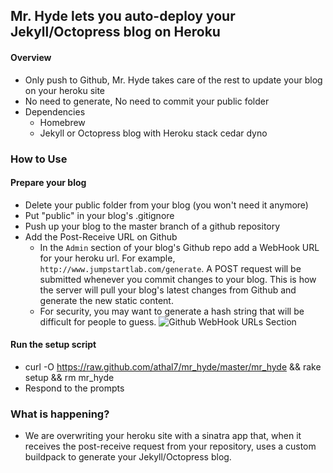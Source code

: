 ## Mr. Hyde lets you auto-deploy your Jekyll/Octopress blog on Heroku
#### Overview
* Only push to Github, Mr. Hyde takes care of the rest to update your blog on your heroku site
* No need to generate, No need to commit your public folder
* Dependencies
  * Homebrew
  * Jekyll or Octopress blog with Heroku stack cedar dyno

### How to Use
#### Prepare your blog
* Delete your public folder from your blog (you won't need it anymore)
* Put "public" in your blog's .gitignore
* Push up your blog to the master branch of a github repository
* Add the Post-Receive URL on Github
  * In the `Admin` section of your blog's Github repo add a WebHook URL for your heroku url. For example, `http://www.jumpstartlab.com/generate`. A POST request will be submitted whenever you commit changes to your blog. This is how the server will pull your blog's latest changes from Github and generate the new static content.
  * For security, you may want to generate a hash string that will be difficult for people to guess.
![Github WebHook URLs Section](https://img.skitch.com/20120511-bskb3cbg46c5h5c3tbwcjua6gi.jpg)

#### Run the setup script
* curl -O https://raw.github.com/athal7/mr_hyde/master/mr_hyde && rake setup && rm mr_hyde
* Respond to the prompts

### What is happening?
* We are overwriting your heroku site with a sinatra app that, when it receives the post-receive request from your repository, uses a custom buildpack to generate your Jekyll/Octopress blog.

